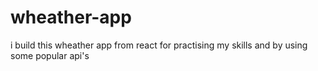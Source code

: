 # wheather-app
i build this wheather app from react for practising my skills and by using some popular api's  
